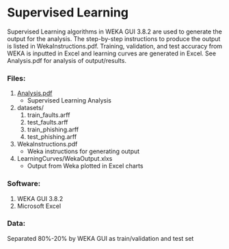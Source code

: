 # Supervised Learning

Supervised Learning algorithms in WEKA GUI 3.8.2 are used to generate the output for the analysis. The step-by-step instructions to produce the output is listed in WekaInstructions.pdf. Training, validation, and test accuracy from WEKA is inputted in Excel and learning curves are generated in Excel. See Analysis.pdf for analysis of output/results.

### Files:
1. [Analysis.pdf](Analysis.pdf)
    * Supervised Learning Analysis
2. datasets/
   1. train_faults.arff
   2. test_faults.arff
   3. train_phishing.arff
   4. test_phishing.arff
3. WekaInstructions.pdf
    * Weka instructions for generating output
4. LearningCurves/WekaOutput.xlxs
    * Output from Weka plotted in Excel charts

### Software:
1. WEKA GUI 3.8.2
2. Microsoft Excel

### Data:
Separated 80%-20% by WEKA GUI as train/validation and test set
